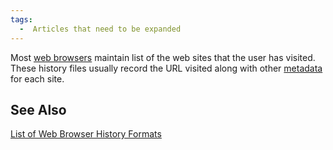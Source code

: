 ```yaml
---
tags:
  -  Articles that need to be expanded 
---
```

Most [web browsers](web_browser.md) maintain list of the web
sites that the user has visited. These history files usually record the
URL visited along with other [metadata](metadata.md) for each
site.

## See Also

[List of Web Browser History
Formats](list_of_web_browser_history_formats.md)